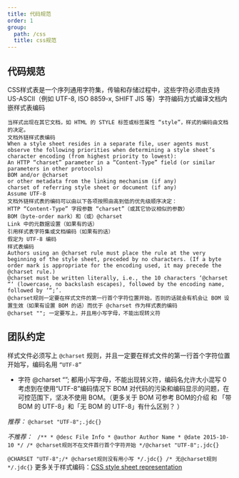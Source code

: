 ```yaml
---
title: 代码规范
order: 1
group:
  path: /css
  title: css规范
---
```


代码规范
------------------

CSS样式表是一个序列通用字符集，传输和存储过程中，这些字符必须由支持 US-ASCII（例如 UTF-8, ISO 8859-x, SHIFT JIS 等）字符编码方式编译文档内嵌样式表编码

```When a style sheet is embedded in another document, such as in the STYLE element or “style” attribute of HTML, the style sheet shares the character encoding of the whole document.
当样式出现在其它文档，如 HTML 的 STYLE 标签或标签属性 “style”，样式的编码由文档的决定。
文档外链样式表编码
When a style sheet resides in a separate file, user agents must observe the following priorities when determining a style sheet’s character encoding (from highest priority to lowest):
An HTTP “charset” parameter in a “Content-Type” field (or similar parameters in other protocols)
BOM and/or @charset
or other metadata from the linking mechanism (if any)
charset of referring style sheet or document (if any)
Assume UTF-8
文档外链样式表的编码可以由以下各项按照由高到低的优先级顺序决定：
HTTP “Content-Type” 字段参数 “charset”（或其它协议相似的参数）
BOM（byte-order mark）和（或）@charset
Link 中的元数据设置（如果有的话）
引用样式表字符集或文档编码（如果有的话）
假定为 UTF-8 编码
样式表编码
Authors using an @charset rule must place the rule at the very beginning of the style sheet, preceded by no characters. (If a byte order mark is appropriate for the encoding used, it may precede the @charset rule.)
@charset must be written literally, i.e., the 10 characters ‘@charset “‘ (lowercase, no backslash escapes), followed by the encoding name, followed by ‘“;’.
@charset规则一定要在样式文件的第一行首个字符位置开始，否则的话就会有机会让 BOM 设置生效（如果有设置 BOM 的话）而优于 @charset 作为样式表的编码
@charset ""; 一定要写上，并且用小写字母，不能出现转义符
```

## 团队约定
样式文件必须写上 `@charset` 规则，并且一定要在样式文件的第一行首个字符位置开始写，编码名用 `“UTF-8”`
- 字符 @charset “”; 都用小写字母，不能出现转义符，编码名允许大小混写
0 考虑到在使用“UTF-8”编码情况下 BOM 对代码的污染和编码显示的问题，在可控范围下，坚决不使用 BOM。（更多关于 BOM 可参考 BOM的介绍 和 「带 BOM 的 UTF-8」和「无 BOM 的 UTF-8」有什么区别？ ）

_推荐：_
`@charset "UTF-8";.jdc{}`

_不推荐：_
`
/** * @desc File Info * @author Author Name * @date 2015-10-10 */ /* @charset规则不在文件首行首个字符开始 */@charset "UTF-8";.jdc{}`

`@CHARSET "UTF-8";/* @charset规则没有用小写 */.jdc{}
/* 无@charset规则 */.jdc{}`
更多关于样式编码：[CSS style sheet representation](http://www.w3.org/TR/2011/REC-CSS2-20110607/syndata.html#charset)
